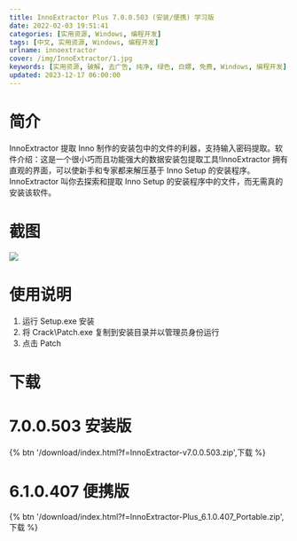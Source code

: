 ```yaml
---
title: InnoExtractor Plus 7.0.0.503 (安装/便携) 学习版
date: 2022-02-03 19:51:41
categories: [实用资源, Windows, 编程开发]
tags: [中文, 实用资源, Windows, 编程开发]
urlname: innoextractor
cover: /img/InnoExtractor/1.jpg
keywords: [实用资源, 破解, 去广告, 纯净, 绿色, 白嫖, 免费, Windows, 编程开发]
updated: 2023-12-17 06:00:00
---
```


# 简介

InnoExtractor 提取 Inno 制作的安装包中的文件的利器，支持输入密码提取。软件介绍：这是一个很小巧而且功能强大的数据安装包提取工具!InnoExtractor 拥有直观的界面，可以使新手和专家都来解压基于 Inno Setup 的安装程序。InnoExtractor 叫你去探索和提取 Inno Setup 的安装程序中的文件，而无需真的安装该软件。

# 截图

![](/img/InnoExtractor/2.jpg)

# 使用说明

1. 运行 Setup.exe 安装
2. 将 Crack\Patch.exe 复制到安装目录并以管理员身份运行
3. 点击 Patch

# 下载

# 7.0.0.503 安装版

{% btn '/download/index.html?f=InnoExtractor-v7.0.0.503.zip',下载 %}

# 6.1.0.407 便携版

{% btn '/download/index.html?f=InnoExtractor-Plus_6.1.0.407_Portable.zip',下载 %}
